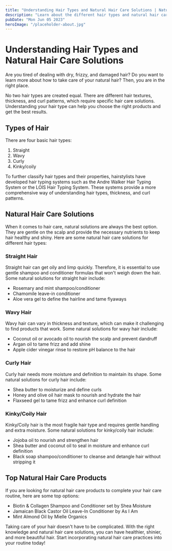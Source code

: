 ```yaml
---
title: "Understanding Hair Types and Natural Hair Care Solutions | Natural Hair Care Products"
description: "Learn about the different hair types and natural hair care solutions for healthier hair. Get top natural hair care products today."
pubDate: "Mon Jun 05 2023"
heroImage: "/placeholder-about.jpg"
---
```


# Understanding Hair Types and Natural Hair Care Solutions

Are you tired of dealing with dry, frizzy, and damaged hair? Do you want to learn more about how to take care of your natural hair? Then, you are in the right place.

No two hair types are created equal. There are different hair textures, thickness, and curl patterns, which require specific hair care solutions. Understanding your hair type can help you choose the right products and get the best results.

## Types of Hair

There are four basic hair types:

1. Straight
2. Wavy
3. Curly
4. Kinky/coily

To further classify hair types and their properties, hairstylists have developed hair typing systems such as the Andre Walker Hair Typing System or the LOIS Hair Typing System. These systems provide a more comprehensive way of understanding hair types, thickness, and curl patterns.

## Natural Hair Care Solutions

When it comes to hair care, natural solutions are always the best option. They are gentle on the scalp and provide the necessary nutrients to keep hair healthy and shiny. Here are some natural hair care solutions for different hair types:

### Straight Hair

Straight hair can get oily and limp quickly. Therefore, it is essential to use gentle shampoo and conditioner formulas that won&#39;t weigh down the hair. Some natural solutions for straight hair include:

- Rosemary and mint shampoo/conditioner
- Chamomile leave-in conditioner
- Aloe vera gel to define the hairline and tame flyaways

### Wavy Hair

Wavy hair can vary in thickness and texture, which can make it challenging to find products that work. Some natural solutions for wavy hair include:

- Coconut oil or avocado oil to nourish the scalp and prevent dandruff
- Argan oil to tame frizz and add shine
- Apple cider vinegar rinse to restore pH balance to the hair

### Curly Hair

Curly hair needs more moisture and definition to maintain its shape. Some natural solutions for curly hair include:

- Shea butter to moisturize and define curls
- Honey and olive oil hair mask to nourish and hydrate the hair
- Flaxseed gel to tame frizz and enhance curl definition

### Kinky/Coily Hair

Kinky/Coily hair is the most fragile hair type and requires gentle handling and extra moisture. Some natural solutions for kinky/coily hair include:

- Jojoba oil to nourish and strengthen hair
- Shea butter and coconut oil to seal in moisture and enhance curl definition
- Black soap shampoo/conditioner to cleanse and detangle hair without stripping it

## Top Natural Hair Care Products

If you are looking for natural hair care products to complete your hair care routine, here are some top options:

- Biotin &amp; Collagen Shampoo and Conditioner set by Shea Moisture
- Jamaican Black Castor Oil Leave-In Conditioner by As I Am
- Mint Almond Oil by Mielle Organics

Taking care of your hair doesn&#39;t have to be complicated. With the right knowledge and natural hair care solutions, you can have healthier, shinier, and more beautiful hair. Start incorporating natural hair care practices into your routine today!